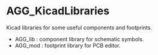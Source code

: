 # AGG_KicadLibraries
Kicad libraries for some useful components and footprints.

- AGG_lib : component library for schematic symbols.
- AGG_mod : footprint library for PCB editor.
